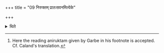 +++
title = "09 निरुक्तम् प्रातःसवनमित्येके"

+++

<details><summary>थिते</summary>

9. According to some ritualists (only) the morning pressing should be unexpressed[^1].  

[^1]: Here the reading aniruktam given by Garbe in his footnote is accepted. Cf. Caland's translation.
</details>
